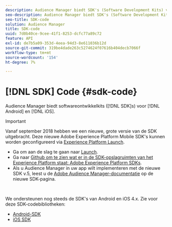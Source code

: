 ```yaml
---
description: Audience Manager biedt SDK's (Software Development Kits) voor Android en iOS.
seo-description: Audience Manager biedt SDK's (Software Development Kits) voor Android en iOS.
seo-title: SDK-code
solution: Audience Manager
title: SDK-code
uuid: 7d0b40ce-9cee-41f1-8253-dcfc77a89c72
feature: API
exl-id: de7b5a09-353d-4eea-94d3-8e611036b12d
source-git-commit: 319be4dade263c5274624f07616b404decb7066f
workflow-type: tm+mt
source-wordcount: '154'
ht-degree: 7%

---
```


# [!DNL SDK] Code {#sdk-code}

Audience Manager biedt softwareontwikkelkits ([!DNL SDK]s) voor [!DNL Android] en [!DNL iOS].

>[!IMPORTANT]
>
>Vanaf september 2018 hebben we een nieuwe, grote versie van de SDK uitgebracht. Deze nieuwe Adobe Experience Platform Mobile SDK&#39;s kunnen worden geconfigureerd via [Experience Platform Launch](https://www.adobe.com/experience-platform/launch.html).

* Ga om aan de slag te gaan naar [Launch](https://launch.adobe.com/).
* Ga naar [Github om te zien wat er in de SDK-opslagruimten van het Experience Platform staat: Adobe Experience Platform SDKs](https://github.com/Adobe-Marketing-Cloud/acp-sdks).
* Als u Audience Manager in uw app wilt implementeren met de nieuwe SDK v.5, leest u de [Adobe Audience Manager-documentatie](https://aep-sdks.gitbook.io/docs/using-mobile-extensions/adobe-audience-manager) op de nieuwe SDK-pagina.

<br>

We ondersteunen nog steeds de SDK&#39;s van Android en iOS 4.x. Zie voor deze SDK-codebibliotheken:

* [Android-SDK](https://experienceleague.adobe.com/docs/mobile-services/android/overview.html)
* [iOS SDK](https://experienceleague.adobe.com/docs/mobile-services/ios/overview.html)
